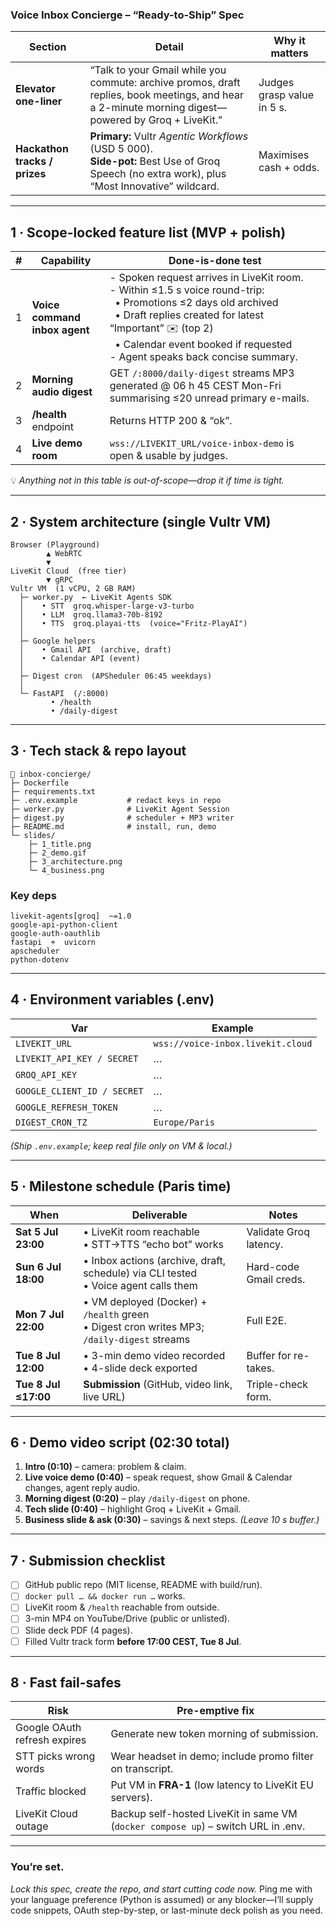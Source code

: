 ### **Voice Inbox Concierge – “Ready-to-Ship” Spec**

| Section                       | Detail                                                                                                                                              | Why it matters             |
| ----------------------------- | --------------------------------------------------------------------------------------------------------------------------------------------------- | -------------------------- |
| **Elevator one-liner**        | “Talk to your Gmail while you commute: archive promos, draft replies, book meetings, and hear a 2-minute morning digest—powered by Groq + LiveKit.” | Judges grasp value in 5 s. |
| **Hackathon tracks / prizes** | **Primary:** Vultr _Agentic Workflows_ (USD 5 000). <br>**Side-pot:** Best Use of Groq Speech (no extra work), plus “Most Innovative” wildcard.     | Maximises cash + odds.     |

---

## 1 · Scope-locked feature list (MVP + polish)

| #   | Capability                    | Done-is-done test                                                                                                                                                                                                                                                        |
| --- | ----------------------------- | ------------------------------------------------------------------------------------------------------------------------------------------------------------------------------------------------------------------------------------------------------------------------ |
| 1   | **Voice command inbox agent** | - Spoken request arrives in LiveKit room.<br> - Within ≤1.5 s voice round-trip:<br>  • Promotions ≤2 days old archived<br>  • Draft replies created for latest “Important” ✉️ (top 2)<br>  • Calendar event booked if requested<br> - Agent speaks back concise summary. |
| 2   | **Morning audio digest**      | GET `/:8000/daily-digest` streams MP3 generated @ 06 h 45 CEST Mon-Fri summarising ≤20 unread primary e-mails.                                                                                                                                                           |
| 3   | **/health** endpoint          | Returns HTTP 200 & “ok”.                                                                                                                                                                                                                                                 |
| 4   | **Live demo room**            | `wss://LIVEKIT_URL/voice-inbox-demo` is open & usable by judges.                                                                                                                                                                                                         |

💡 _Anything not in this table is out-of-scope—drop it if time is tight._

---

## 2 · System architecture (single Vultr VM)

```
Browser (Playground)
        ▲ WebRTC
        ▼
LiveKit Cloud  (free tier)
        ▼ gRPC
Vultr VM  (1 vCPU, 2 GB RAM)
  ├─ worker.py  ← LiveKit Agents SDK
  │    • STT  groq.whisper-large-v3-turbo
  │    • LLM  groq.llama3-70b-8192
  │    • TTS  groq.playai-tts  (voice="Fritz-PlayAI")
  │
  ├─ Google helpers
  │    • Gmail API  (archive, draft)
  │    • Calendar API (event)
  │
  ├─ Digest cron  (APSheduler 06:45 weekdays)
  │
  └─ FastAPI  (/:8000)
         • /health
         • /daily-digest
```

---

## 3 · Tech stack & repo layout

```
📂 inbox-concierge/
├─ Dockerfile
├─ requirements.txt
├─ .env.example           # redact keys in repo
├─ worker.py              # LiveKit Agent Session
├─ digest.py              # scheduler + MP3 writer
├─ README.md              # install, run, demo
└─ slides/
    ├─ 1_title.png
    ├─ 2_demo.gif
    ├─ 3_architecture.png
    └─ 4_business.png
```

### Key deps

```text
livekit-agents[groq]  ~=1.0
google-api-python-client
google-auth-oauthlib
fastapi  +  uvicorn
apscheduler
python-dotenv
```

---

## 4 · Environment variables (.env)

| Var                         | Example                           |
| --------------------------- | --------------------------------- |
| `LIVEKIT_URL`               | `wss://voice-inbox.livekit.cloud` |
| `LIVEKIT_API_KEY / SECRET`  | …                                 |
| `GROQ_API_KEY`              | …                                 |
| `GOOGLE_CLIENT_ID / SECRET` | …                                 |
| `GOOGLE_REFRESH_TOKEN`      | …                                 |
| `DIGEST_CRON_TZ`            | `Europe/Paris`                    |

_(Ship `.env.example`; keep real file only on VM & local.)_

---

## 5 · Milestone schedule (Paris time)

| When                 | Deliverable                                                                                   | Notes                  |
| -------------------- | --------------------------------------------------------------------------------------------- | ---------------------- |
| **Sat 5 Jul 23:00**  | • LiveKit room reachable<br>• STT→TTS “echo bot” works                                        | Validate Groq latency. |
| **Sun 6 Jul 18:00**  | • Inbox actions (archive, draft, schedule) via CLI tested<br>• Voice agent calls them         | Hard-code Gmail creds. |
| **Mon 7 Jul 22:00**  | • VM deployed (Docker) + `/health` green<br>• Digest cron writes MP3; `/daily-digest` streams | Full E2E.              |
| **Tue 8 Jul 12:00**  | • 3-min demo video recorded<br>• 4-slide deck exported                                        | Buffer for re-takes.   |
| **Tue 8 Jul ≤17:00** | **Submission** (GitHub, video link, live URL)                                                 | Triple-check form.     |

---

## 6 · Demo video script (02:30 total)

1. **Intro (0:10)** – camera: problem & claim.
2. **Live voice demo (0:40)** – speak request, show Gmail & Calendar changes, agent reply audio.
3. **Morning digest (0:20)** – play `/daily-digest` on phone.
4. **Tech slide (0:40)** – highlight Groq + LiveKit + Gmail.
5. **Business slide & ask (0:30)** – savings & next steps.
   _(Leave 10 s buffer.)_

---

## 7 · Submission checklist

- [ ] GitHub public repo (MIT license, README with build/run).
- [ ] `docker pull … && docker run …` works.
- [ ] LiveKit room & `/health` reachable from outside.
- [ ] 3-min MP4 on YouTube/Drive (public or unlisted).
- [ ] Slide deck PDF (4 pages).
- [ ] Filled Vultr track form **before 17:00 CEST, Tue 8 Jul**.

---

## 8 · Fast fail-safes

| Risk                         | Pre-emptive fix                                                                   |
| ---------------------------- | --------------------------------------------------------------------------------- |
| Google OAuth refresh expires | Generate new token morning of submission.                                         |
| STT picks wrong words        | Wear headset in demo; include promo filter on transcript.                         |
| Traffic blocked              | Put VM in **FRA-1** (low latency to LiveKit EU servers).                          |
| LiveKit Cloud outage         | Backup self-hosted LiveKit in same VM (`docker compose up`) – switch URL in .env. |

---

### **You’re set.**

_Lock this spec, create the repo, and start cutting code now._
Ping me with your language preference (Python is assumed) or any blocker—I’ll supply code snippets, OAuth step-by-step, or last-minute deck polish as you need.
